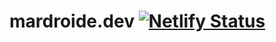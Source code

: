 # mardroide.dev [![Netlify Status](https://api.netlify.com/api/v1/badges/04a04dfd-0d24-4949-9ea8-ad4e92049021/deploy-status)](https://app.netlify.com/sites/luminous-kitten-816cf2/deploys)
